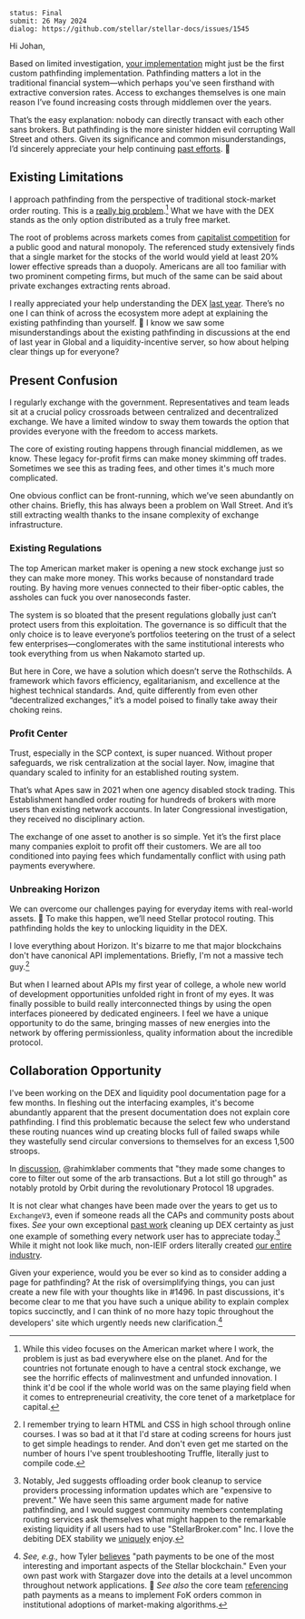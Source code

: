 ~~~
status: Final
submit: 26 May 2024
dialog: https://github.com/stellar/stellar-docs/issues/1545
~~~

Hi Johan,

Based on limited investigation, [your implementation](https://github.com/future-tense/stellar-pathfinder-server) might just be the first custom pathfinding implementation. Pathfinding matters a lot in the traditional financial system—which perhaps you've seen firsthand with extractive conversion rates. Access to exchanges themselves is one main reason I’ve found increasing costs through middlemen over the years.

That’s the easy explanation: nobody can directly transact with each other sans brokers. But pathfinding is the more sinister hidden evil corrupting Wall Street and others. Given its significance and common misunderstandings, I’d sincerely appreciate your help continuing [past efforts](https://wooten.link/liquidity). 💜

## Existing Limitations

I approach pathfinding from the perspective of traditional stock-market order routing. This is a [really big problem](https://youtu.be/bP74RBTE8kI?t=406).[^int] What we have with the DEX stands as the only option distributed as a truly free market.

The root of problems across markets comes from [capitalist competition](https://dx.doi.org/10.1017/S0022109019000814) for a public good and natural monopoly. The referenced study extensively finds that a single market for the stocks of the world would yield at least 20% lower effective spreads than a duopoly. Americans are all too familiar with two prominent competing firms, but much of the same can be said about private exchanges extracting rents abroad.

I really appreciated your help understanding the DEX [last year](https://discord.com/channels/897514728459468821/907476473739354153/1273108124194050140). There’s no one I can think of across the ecosystem more adept at explaining the existing pathfinding than yourself. 💜 I know we saw some misunderstandings about the existing pathfinding in discussions at the end of last year in Global and a liquidity-incentive server, so how about helping clear things up for everyone?

## Present Confusion

I regularly exchange with the government. Representatives and team leads sit at a crucial policy crossroads between centralized and decentralized exchange. We have a limited window to sway them towards the option that provides everyone with the freedom to access markets.

The core of existing routing happens through financial middlemen, as we know. These legacy for-profit firms can make money skimming off trades. Sometimes we see this as trading fees, and other times it's much more complicated.

One obvious conflict can be front-running, which we’ve seen abundantly on other chains. Briefly, this has always been a problem on Wall Street. And it’s still extracting wealth thanks to the insane complexity of exchange infrastructure.

### Existing Regulations

The top American market maker is opening a new stock exchange just so they can make more money. This works because of nonstandard trade routing. By having more venues connected to their fiber-optic cables, the assholes can fuck you over nanoseconds faster.

The system is so bloated that the present regulations globally just can’t protect users from this exploitation. The governance is so difficult that the only choice is to leave everyone’s portfolios teetering on the trust of a select few enterprises—conglomerates with the same institutional interests who took everything from us when Nakamoto started up.

But here in Core, we have a solution which doesn’t serve the Rothschilds. A framework which favors efficiency, egalitarianism, and excellence at the highest technical standards. And, quite differently from even other “decentralized exchanges,” it’s a model poised to finally take away their choking reins.

### Profit Center

Trust, especially in the SCP context, is super nuanced. Without proper safeguards, we risk centralization at the social layer. Now, imagine that quandary scaled to infinity for an established routing system.

That’s what Apes saw in 2021 when one agency disabled stock trading. This Establishment handled order routing for hundreds of brokers with more users than existing network accounts. In later Congressional investigation, they received no disciplinary action.

The exchange of one asset to another is so simple. Yet it’s the first place many companies exploit to profit off their customers. We are all too conditioned into paying fees which fundamentally conflict with using path payments everywhere.

### Unbreaking Horizon

We can overcome our challenges paying for everyday items with real-world assets. 🧠 To make this happen, we’ll need Stellar protocol routing. This pathfinding holds the key to unlocking liquidity in the DEX.

I love everything about Horizon. It's bizarre to me that major blockchains don't have canonical API implementations. Briefly, I'm not a massive tech guy.[^xc]

But when I learned about APIs my first year of college, a whole new world of development opportunities unfolded right in front of my eyes. It was finally possible to build really interconnected things by using the open interfaces pioneered by dedicated engineers. I feel we have a unique opportunity to do the same, bringing masses of new energies into the network by offering permissionless, quality information about the incredible protocol.

## Collaboration Opportunity

I've been working on the DEX and liquidity pool documentation page for a few months. In fleshing out the interfacing examples, it's become abundantly apparent that the present documentation does not explain core pathfinding. I find this problematic because the select few who understand these routing nuances wind up creating blocks full of failed swaps while they wastefully send circular conversions to themselves for an excess 1,500 stroops.

In [discussion](https://discord.com/channels/897514728459468821/966788672164855829/1372112718948995134), @rahimklaber comments that "they made some changes to core to filter out some of the arb transactions. But a lot still go through" as notably protold by Orbit during the revolutionary Protocol 18 upgrades.

It is not clear what changes have been made over the years to get us to `ExchangeV3`, even if someone reads all the CAPs and community posts about fixes. _See_ your own exceptional [past work](https://github.com/stellar/stellar-protocol/issues/36#issuecomment-396448926) cleaning up DEX certainty as just one example of something every network user has to appreciate today.[^jed] While it might not look like much, non-IEIF orders literally created [our entire industry](https://www.reddit.com/r/Superstonk/comments/12fj2d7/naked_short_and_greedy_wall_streets_failure_to).

Given your experience, would you be ever so kind as to consider adding a page for pathfinding? At the risk of oversimplifying things, you can just create a new file with your thoughts like in #1496. In past discussions, it's become clear to me that you have such a unique ability to explain complex topics succinctly, and I can think of no more hazy topic throughout the developers' site which urgently needs new clarification.[^terminus]


[^int]: While this video focuses on the American market where I work, the problem is just as bad everywhere else on the planet. And for the countries not fortunate enough to have a central stock exchange, we see the horrific effects of malinvestment and unfunded innovation. I think it'd be cool if the whole world was on the same playing field when it comes to entrepreneurial creativity, the core tenet of a marketplace for capital.

[^xc]: I remember trying to learn HTML and CSS in high school through online courses. I was so bad at it that I'd stare at coding screens for hours just to get simple headings to render. And don't even get me started on the number of hours I've spent troubleshooting Truffle, literally just to compile code.

[^jed]: Notably, Jed suggests offloading order book cleanup to service providers processing information updates which are "expensive to prevent." We have seen this same argument made for native pathfinding, and I would suggest community members contemplating routing services ask themselves what might happen to the remarkable existing liquidity if all users had to use "StellarBroker.com" Inc. I love the debiting DEX stability we [uniquely](https://github.com/XRPLF/rippled/issues/1257) enjoy.

[^terminus]: _See, e.g.,_ how Tyler [believes](https://youtu.be/KzlSgSPStz8?t=164) "path payments to be one of the most interesting and important aspects of the Stellar blockchain." Even your own past work with Stargazer dove into the details at a level uncommon throughout network applications. 🚀 _See also_ the core team [referencing](https://groups.google.com/g/stellar-dev/c/zks0oi4v-7g/m/sbw5vtstCwAJ) path payments as a means to implement FoK orders common in institutional adoptions of market-making algorithms.
